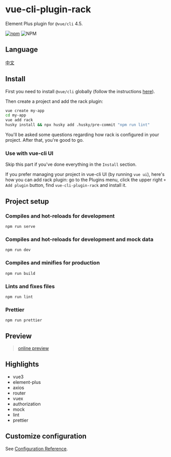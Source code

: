 # vue-cli-plugin-rack
Element Plus plugin for `@vue/cli` 4.5.

[![npm](https://img.shields.io/npm/dm/vue-cli-plugin-rack.svg)](https://github.com/guoweiTang/vue-cli-plugin-rack)
![NPM](https://img.shields.io/npm/l/vue-cli-plugin-rack)

## Language
[中文](https://github.com/guoweiTang/vue-cli-plugin-rack/blob/master/README.zh.md)

## Install

First you need to install `@vue/cli` globally (follow the instructions [here](https://cli.vuejs.org/)).

Then create a project and add the rack plugin:

```bash
vue create my-app
cd my-app
vue add rack
husky install && npx husky add .husky/pre-commit "npm run lint"
```

You'll be asked some questions regarding how rack is configured in your project. After that, you're good to go.
### Use with vue-cli UI

Skip this part if you've done everything in the `Install` section.

If you prefer managing your project in vue-cli UI (by running `vue ui`), here's how you can add rack plugin: go to the Plugins menu, click the upper right `+ Add plugin` button, find `vue-cli-plugin-rack` and install it.
## Project setup

### Compiles and hot-reloads for development
```
npm run serve
```
### Compiles and hot-reloads for development and mock data
```
npm run dev
```
### Compiles and minifies for production
```
npm run build
```

### Lints and fixes files
```
npm run lint
```
### Prettier
```
npm run prettier
```
## Preview
> [online preview](http://guoweitang.net:3000/)

## Highlights
- vue3
- element-plus
- axios
- router
- vuex
- authorization
- mock
- lint
- prettier

## Customize configuration
See [Configuration Reference](https://cli.vuejs.org/config/).

